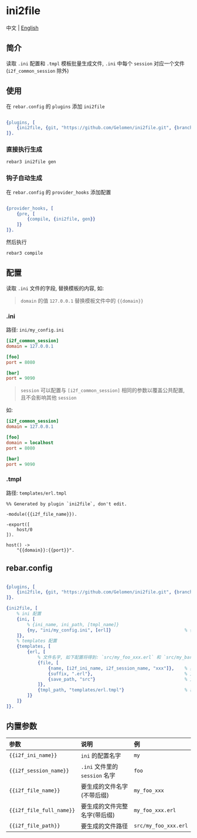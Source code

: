 # ini2file

中文 | [English](./README_EN.md)

## 简介

读取 `.ini` 配置和 `.tmpl` 模板批量生成文件, `.ini` 中每个 `session` 对应一个文件(`i2f_common_session` 除外)

## 使用

在 `rebar.config` 的 `plugins` 添加 `ini2file`

```erlang

{plugins, [
    {ini2file, {git, "https://github.com/Gelomen/ini2file.git", {branch, "master"}}}
]}.

```

### 直接执行生成

```bash
rebar3 ini2file gen
```

### 钩子自动生成

在 `rebar.config` 的 `provider_hooks` 添加配置

```erlang

{provider_hooks, [
    {pre, [
        {compile, {ini2file, gen}}
    ]}
]}.

```

然后执行

```bash
rebar3 compile
```

## 配置

读取 `.ini` 文件的字段, 替换模板的内容, 如:

> `domain` 的值 `127.0.0.1` 替换模板文件中的 `{{domain}}`

### .ini

路径: `ini/my_config.ini`

```ini
[i2f_common_session]
domain = 127.0.0.1

[foo]
port = 8080

[bar]
port = 9090

```

> `session` 可以配置与 `[i2f_common_session]` 相同的参数以覆盖公共配置, 且不会影响其他 `session`

如:

```ini
[i2f_common_session]
domain = 127.0.0.1

[foo]
domain = localhost
port = 8080

[bar]
port = 9090

```

### .tmpl

路径: `templates/erl.tmpl`

```tmpl
%% Generated by plugin `ini2file`, don't edit.

-module({{i2f_file_name}}).

-export([
    host/0
]).

host() ->
    "{{domain}}:{{port}}".

```

## rebar.config

```erlang

{plugins, [
    {ini2file, {git, "https://github.com/Gelomen/ini2file.git", {branch, "master"}}}
]}.

{ini2file, [
    % ini 配置
    {ini, [
        % {ini_name, ini_path, [tmpl_name]}
        {my, "ini/my_config.ini", [erl]}                            % {配置名字, 配置路径, [模板名字]}
    ]},
    % templates 配置
    {templates, [
        {erl, [
            % 文件名字, 如下配置将得到: `src/my_foo_xxx.erl` 和 `src/my_bar_xxx.erl`
            {file, [
                {name, [i2f_ini_name, i2f_session_name, "xxx"]},    % 要拼接文件名字的单词, atom | int | string | bit_string
                {suffix, ".erl"},                                   % 文件后缀
                {save_path, "src"}                                  % 文件保存目录
            ]},
            {tmpl_path, "templates/erl.tmpl"}                       % 模板路径
        ]}
    ]}
]}.

```

## 内置参数

| 参数                       | 说明                       | 例                    |
|:-------------------------|:-------------------------|:---------------------|
| `{{i2f_ini_name}}`       | `ini` 的配置名字              | `my`                 |
| `{{i2f_session_name}}`   | `.ini` 文件里的 `session` 名字 | `foo`                |
| `{{i2f_file_name}}`      | 要生成的文件名字(不带后缀)           | `my_foo_xxx`         |
| `{{i2f_file_full_name}}` | 要生成的文件完整名字(带后缀)          | `my_foo_xxx.erl`     |
| `{{i2f_file_path}}`      | 要生成的文件路径                 | `src/my_foo_xxx.erl` |
